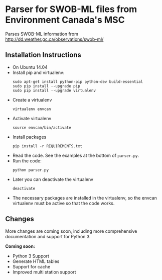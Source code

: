 # Parser for SWOB-ML files from Environment Canada's MSC

Parses SWOB-ML information from http://dd.weather.gc.ca/observations/swob-ml/

## Installation Instructions

 * On Ubuntu 14.04
  * Install pip and virtualenv:
    ```
    sudo apt-get install python-pip python-dev build-essential
    sudo pip install --upgrade pip
    sudo pip install --upgrade virtualenv
    ```
  * Create a virtualenv
    ```
    virtualenv envcan
    ```
  * Activate virtualenv
    ```
    source envcan/bin/activate
    ```
  * Install packages
    ```
    pip install -r REQUIREMENTS.txt
    ```
  * Read the code.  See the examples at the bottom of ```parser.py```.
  * Run the code:
    ```
    python parser.py
    ```
  * Later you can deactivate the virtualenv
    ```
    deactivate
    ```
  * The necessary packages are installed in the virtualenv, so the envcan virtualenv must be active so that the code works.

## Changes

More changes are coming soon, including more comprehensive documentation and support for Python 3.

**Coming soon:**
 * Python 3 Support
 * Generate HTML tables
 * Support for cache
 * Improved multi station support
